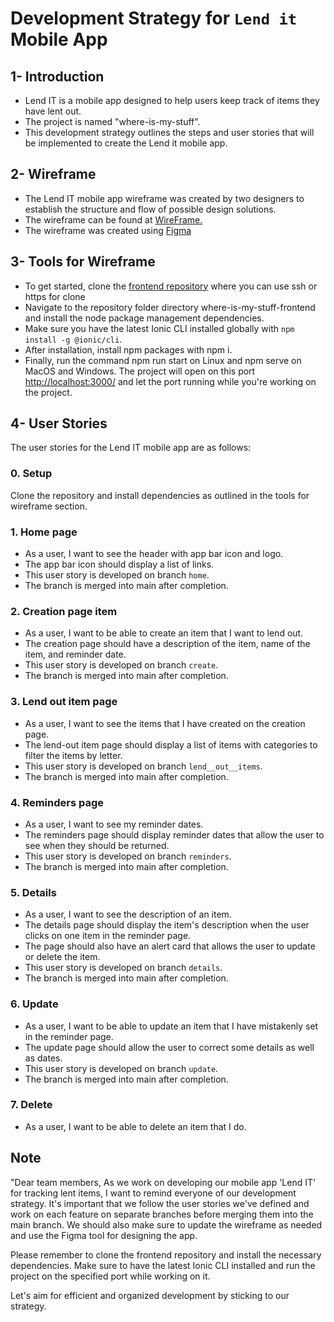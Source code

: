 # Development Strategy for `Lend it` Mobile App

## 1- Introduction

- Lend IT is a mobile app designed to help users keep track of items they have lent out.
- The project is named "where-is-my-stuff".
- This development strategy outlines the steps and user stories that will be implemented to create the Lend it mobile app.

## 2- Wireframe

- The Lend IT mobile app wireframe was created by two designers to establish the structure and flow of possible design solutions.
- The wireframe can be found at [WireFrame.](assets/prototype.png)
- The wireframe was created using [Figma](https://www.figma.com/file/vfAwWuY4Lr3s50Uvv7jgN5/Whrere-is-my-stuff?node-id=0-1&t=1aTz189fCtVNjumx-0)

## 3- Tools for Wireframe

- To get started, clone the [frontend repository](https://github.com/HYF-Class19/where-is-my-stuff-frontend) where you can use ssh or https for clone
- Navigate to the repository folder directory where-is-my-stuff-frontend and install the node package management dependencies.
- Make sure you have the latest Ionic CLI installed globally with  `npm install -g @ionic/cli`.
- After installation, install npm packages with npm i.
- Finally, run the command npm run start on Linux and npm serve on MacOS and Windows. The project will open on this port [http://localhost:3000/](http://localhost:3000/) and let the port running while you're working on the project.

## 4- User Stories

The user stories for the Lend IT mobile app are as follows:

### 0. Setup

Clone the repository and install dependencies as outlined in the tools for wireframe section.

### 1. Home page

- As a user, I want to see the header with app bar icon and logo.
- The app bar icon should display a list of links.
- This user story is developed on branch `home`.
- The branch is merged into main after completion.

### 2. Creation page item

- As a user, I want to be able to create an item that I want to lend out.
- The creation page should have a description of the item, name of the item, and reminder date.
- This user story is developed on branch `create`.
- The branch is merged into main after completion.

### 3. Lend out item page

- As a user, I want to see the items that I have created on the creation page.
- The lend-out item page should display a list of items with categories to filter the items by letter.
- This user story is developed on branch `lend__out__items`.
- The branch is merged into main after completion.

### 4. Reminders page

- As a user, I want to see my reminder dates.
- The reminders page should display reminder dates that allow the user to see when they should be returned.
- This user story is developed on branch `reminders`.
- The branch is merged into main after completion.

### 5. Details

- As a user, I want to see the description of an item.
- The details page should display the item's description when the user clicks on one item in the reminder page.
- The page should also have an alert card that allows the user to update or delete the item.
- This user story is developed on branch `details`.
- The branch is merged into main after completion.

### 6. Update

- As a user, I want to be able to update an item that I have mistakenly set in the reminder page.
- The update page should allow the user to correct some details as well as dates.
- This user story is developed on branch `update`.
- The branch is merged into main after completion.

### 7. Delete

- As a user, I want to be able to delete an item that I do.

## Note

"Dear team members,
As we work on developing our mobile app 'Lend IT' for tracking lent items, I want to remind everyone of our development strategy. It's important that we follow the user stories we've defined and work on each feature on separate branches before merging them into the main branch. We should also make sure to update the wireframe as needed and use the Figma tool for designing the app.

Please remember to clone the frontend repository and install the necessary dependencies. Make sure to have the latest Ionic CLI installed and run the project on the specified port while working on it.

Let's aim for efficient and organized development by sticking to our strategy.